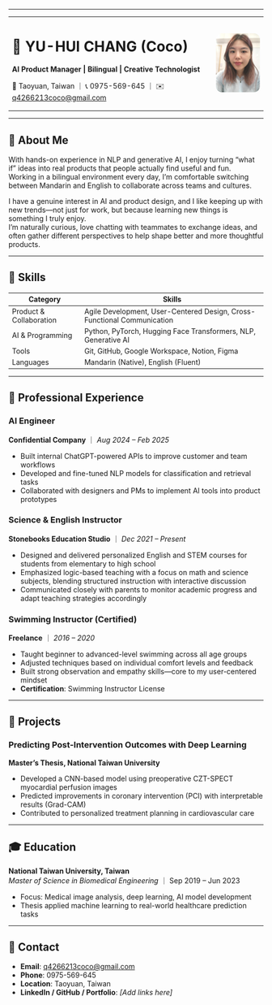 ---

<div align="center">
  <table style="border: none;">
    <tr>
      <td style="vertical-align: middle; padding-right: 20px;">
        <h1>🧠 YU-HUI CHANG (Coco)</h1>
        <p><strong>AI Product Manager | Bilingual | Creative Technologist</strong></p>
        <p>📍 Taoyuan, Taiwan ｜ 📞 0975-569-645 ｜ ✉️ <a href="mailto:q4266213coco@gmail.com">q4266213coco@gmail.com</a></p>
      </td>
      <td style="vertical-align: middle;">
        <img src="images/me.jpg" width="140" style="border-radius: 12px;">
      </td>
    </tr>
  </table>
</div>


<hr>
<h2 id="📝-about-me">📝 About Me</h2>
<p>With hands-on experience in NLP and generative AI, I enjoy turning “what if” ideas into real products that people actually find useful and fun.<br>
Working in a bilingual environment every day, I’m comfortable switching between Mandarin and English to collaborate across teams and cultures.</p>
<p>I have a genuine interest in AI and product design, and I like keeping up with new trends—not just for work, but because learning new things is something I truly enjoy.<br>
I’m naturally curious, love chatting with teammates to exchange ideas, and often gather different perspectives to help shape better and more thoughtful products.</p>
<hr>
<h2 id="🔧-skills">🔧 Skills</h2>
<div align="center">
<table>
<thead>
<tr>
<th>Category</th>
<th>Skills</th>
</tr>
</thead>
<tbody>
<tr>
<td>Product &amp; Collaboration</td>
<td>Agile Development, User-Centered Design, Cross-Functional Communication</td>
</tr>
<tr>
<td>AI &amp; Programming</td>
<td>Python, PyTorch, Hugging Face Transformers, NLP, Generative AI</td>
</tr>
<tr>
<td>Tools</td>
<td>Git, GitHub, Google Workspace, Notion, Figma</td>
</tr>
<tr>
<td>Languages</td>
<td>Mandarin (Native), English (Fluent)</td>
</tr>
</tbody>
</table><hr></div>
<h2 id="💼-professional-experience">💼 Professional Experience</h2>
<h3 id="ai-engineer">AI Engineer</h3>
<p><strong>Confidential Company</strong> ｜ <em>Aug 2024 – Feb 2025</em></p>
<ul>
<li>Built internal ChatGPT-powered APIs to improve customer and team workflows</li>
<li>Developed and fine-tuned NLP models for classification and retrieval tasks</li>
<li>Collaborated with designers and PMs to implement AI tools into product prototypes</li>
</ul>
<h3 id="science--english-instructor">Science &amp; English Instructor</h3>
<p><strong>Stonebooks Education Studio</strong> ｜ <em>Dec 2021 – Present</em></p>
<ul>
<li>Designed and delivered personalized English and STEM courses for students from elementary to high school</li>
<li>Emphasized logic-based teaching with a focus on math and science subjects, blending structured instruction with interactive discussion</li>
<li>Communicated closely with parents to monitor academic progress and adapt teaching strategies accordingly</li>
</ul>
<h3 id="swimming-instructor-certified">Swimming Instructor (Certified)</h3>
<p><strong>Freelance</strong> ｜ <em>2016 – 2020</em></p>
<ul>
<li>Taught beginner to advanced-level swimming across all age groups</li>
<li>Adjusted techniques based on individual comfort levels and feedback</li>
<li>Built strong observation and empathy skills—core to my user-centered mindset  </li>
<li><strong>Certification</strong>: Swimming Instructor License</li>
</ul>
<hr>
<h2 id="🧪-projects">🧪 Projects</h2>
<h3 id="predicting-post-intervention-outcomes-with-deep-learning">Predicting Post-Intervention Outcomes with Deep Learning</h3>
<p><strong>Master’s Thesis, National Taiwan University</strong></p>
<ul>
<li>Developed a CNN-based model using preoperative CZT-SPECT myocardial perfusion images</li>
<li>Predicted improvements in coronary intervention (PCI) with interpretable results (Grad-CAM)</li>
<li>Contributed to personalized treatment planning in cardiovascular care</li>
</ul>
<hr>
<h2 id="🎓-education">🎓 Education</h2>
<p><strong>National Taiwan University, Taiwan</strong><br>
<em>Master of Science in Biomedical Engineering</em> ｜ Sep 2019 – Jun 2023</p>
<ul>
<li>Focus: Medical image analysis, deep learning, AI model development</li>
<li>Thesis applied machine learning to real-world healthcare prediction tasks</li>
</ul>
<hr>
<h2 id="📎-contact">📎 Contact</h2>
<ul>
<li><strong>Email</strong>: <a href="mailto:q4266213coco@gmail.com">q4266213coco@gmail.com</a></li>
<li><strong>Phone</strong>: 0975-569-645</li>
<li><strong>Location</strong>: Taoyuan, Taiwan</li>
<li><strong>LinkedIn / GitHub / Portfolio</strong>: <em>[Add links here]</em></li>
</ul>

